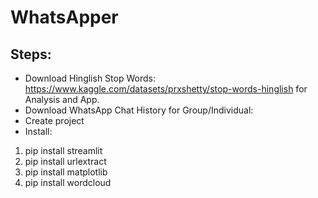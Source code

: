 # WhatsApper
## Steps:
* Download Hinglish Stop Words: https://www.kaggle.com/datasets/prxshetty/stop-words-hinglish for Analysis and App.
* Download WhatsApp Chat History for Group/Individual:
* Create project
* Install:
1. pip install streamlit
2. pip install urlextract
3. pip install matplotlib
4. pip install wordcloud
